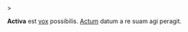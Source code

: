 <!-- markdownlint-disable MD041 -->>
**Activa** est [vox](vox.md) possibilis. [Actum](actus.md) datum a re suam agi peragit.
